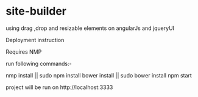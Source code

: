 # site-builder
using drag ,drop and resizable elements on angularJs and jqueryUI

Deployment instruction

Requires NMP

run following commands:-

nmp install || sudo npm install
bower install || sudo bower install
npm start

project will be run on  http://localhost:3333